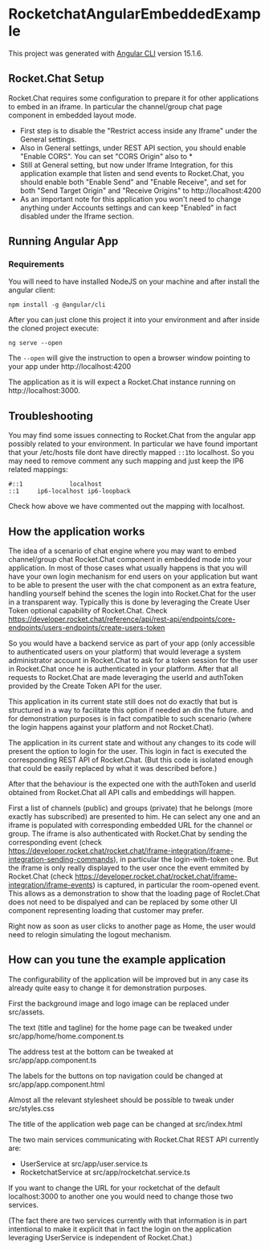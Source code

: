 # RocketchatAngularEmbeddedExample

This project was generated with [Angular CLI](https://github.com/angular/angular-cli) version 15.1.6.

## Rocket.Chat Setup

Rocket.Chat requires some configuration to prepare it for other applications to embed in an iframe. In particular the channel/group chat page component in embedded layout mode.

- First step is to disable the "Restrict access inside any Iframe" under the General settings.
- Also in General settings, under REST API section, you should enable "Enable CORS". You can set "CORS Origin" also to *
- Still at General setting, but now under Iframe Integration, for this application example that listen and send events to Rocket.Chat, you should enable both "Enable Send" and "Enable Receive", and set for both "Send Target Origin" and "Receive Origins" to http://localhost:4200
- As an important note for this application you won't need to change anything under Accounts settings and can keep "Enabled" in fact disabled under the Iframe section.

## Running Angular App

### Requirements

You will need to have installed NodeJS on your machine and after install the angular client:

```
npm install -g @angular/cli
```

After you can just clone this project it into your environment and after inside the cloned project execute:

```
ng serve --open
```

The `--open` will give the instruction to open a browser window pointing to your app under http://localhost:4200

The application as it is will expect a Rocket.Chat instance running on http://localhost:3000.

## Troubleshooting

You may find some issues connecting to Rocket.Chat from the angular app possibly related to your environment. In particular we have found important that your /etc/hosts file dont have directly mapped `::1`to localhost. So you may need to remove comment any such mapping and just keep the IP6 related mappings:

```
#::1             localhost
::1     ip6-localhost ip6-loopback
```

Check how above we have commented out the mapping with localhost.

## How the application works

The idea of a scenario of chat engine where you may want to embed channel/group chat Rocket.Chat component in embedded mode into your application.
In most of those cases what usually happens is that you will have your own login mechanism for end users on your application but want to be able to present the user with the chat component as an extra feature, handling yourself behind the scenes the login into Rocket.Chat for the user in a transparent way.
Typically this is done by leveraging the Create User Token optional capability of Rocket.Chat. Check https://developer.rocket.chat/reference/api/rest-api/endpoints/core-endpoints/users-endpoints/create-users-token

So you would have a backend service as part of your app (only accessible to authenticated users on your platform) that would leverage a system administrator account in Rocket.Chat to ask for a token session for the user in Rocket.Chat once he is authenticated in your platform. After that all requests to Rocket.Chat are made leveraging the userId and authToken provided by the Create Token API for the user.

This application in its current state still does not do exactly that but is structured in a way to facilitate this option if needed an din the future. and for demonstration purposes is in fact compatible to such scenario (where the login happens against your platform and not Rocket.Chat).

The application in its current state and without any changes to its code will present the option to login for the user. This login in fact is executed the corresponding REST API of Rocket.Chat. (But this code is isolated enough that could be easily replaced by what it was described before.)

After that the behaviour is the expected one with the authToken and userId obtained from Rocket.Chat all API calls and embeddings will happen.

First a list of channels (public) and groups (private) that he belongs (more exactly has subscribed) are presented to him. He can select any one and an iframe is populated with corresponding embedded URL for the channel or group. The iframe is also authenticated with Rocket.Chat by sending the corresponding event (check https://developer.rocket.chat/rocket.chat/iframe-integration/iframe-integration-sending-commands), in particular the login-with-token one. But the iframe is only really displayed to the user once the event emmited by Rocket.Chat (check https://developer.rocket.chat/rocket.chat/iframe-integration/iframe-events) is captured, in particular the room-opened event. This allows as a demonstration to show that the loading page of Roclet.Chat does not need to be dispalyed and can be replaced by some other UI component representing loading that customer may prefer.

Right now as soon as user clicks to another page as Home, the user would need to relogin simulating the logout mechanism.

## How can you tune the example application

The configurability of the application will be improved but in any case its already quite easy to change it for demonstration purposes.

First the background image and logo image can be replaced under src/assets.

The text (title and tagline) for the home page can be tweaked under src/app/home/home.component.ts

The address test at the bottom can be tweaked at src/app/app.component.ts

The labels for the buttons on top navigation could be changed at src/app/app.component.html

Almost all the relevant stylesheet should be possible to tweak under src/styles.css

The title of the application web page can be changed at src/index.html

The two main services communicating with Rocket.Chat REST API currently are:
- UserService at src/app/user.service.ts
- RocketchatService at src/app/rocketchat.service.ts

If you want to change the URL for your rocketchat of the default localhost:3000 to another one you would need to change those two services.

(The fact there are two services currently with that information is in part intentional to make it explicit that in fact the login on the application leveraging UserService is independent of Rocket.Chat.)

